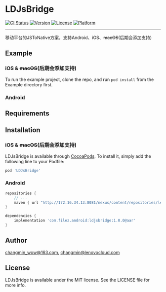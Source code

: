 # LDJsBridge

[![CI Status](https://img.shields.io/travis/changmin_wow@163.com/LDJsBridge.svg?style=flat)](https://travis-ci.org/changmin_wow@163.com/LDJsBridge)
[![Version](https://img.shields.io/cocoapods/v/LDJsBridge.svg?style=flat)](https://cocoapods.org/pods/LDJsBridge)
[![License](https://img.shields.io/cocoapods/l/LDJsBridge.svg?style=flat)](https://cocoapods.org/pods/LDJsBridge)
[![Platform](https://img.shields.io/cocoapods/p/LDJsBridge.svg?style=flat)](https://cocoapods.org/pods/LDJsBridge)

-----

移动平台的JSToNative方案，支持Android、iOS、~~macOS~~(后期会添加支持)

## Example

### iOS & ~~macOS~~(后期会添加支持)

To run the example project, clone the repo, and run `pod install` from the Example directory first.

### Android

## Requirements

## Installation

### iOS & ~~macOS~~(后期会添加支持)

LDJsBridge is available through [CocoaPods](https://cocoapods.org). To install
it, simply add the following line to your Podfile:

```ruby
pod 'LDJsBridge'
```

### Android

```groovy
repositories {
    // ...
    maven { url "http://172.16.34.13:8081/nexus/content/repositories/lenovo/" }
}

dependencies {
    implementation 'com.filez.android:ldjsbridge:1.0.0@aar'
}
```

## Author

changmin_wow@163.com, changmin@lenovocloud.com

## License

LDJsBridge is available under the MIT license. See the LICENSE file for more info.